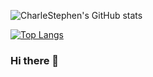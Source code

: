 ![CharleStephen's GitHub stats](https://github-readme-stats.vercel.app/api?username=charlestephen&show_icons=true&theme=tokyonight)

[![Top Langs](https://github-readme-stats.vercel.app/api/top-langs/?username=charlestephen)](https://github.com/anuraghazra/github-readme-stats)

### Hi there 👋

<!--
**charlestephen/charlestephen** is a ✨ _special_ ✨ repository because its `README.md` (this file) appears on your GitHub profile.

Here are some ideas to get you started:

- 🔭 I’m currently working on ...
- 🌱 I’m currently learning home automation, among other things.
- 👯 I’m looking to collaborate on ...
- 🤔 I’m looking for help with ...
- 💬 Ask me about ...
- 📫 How to reach me: email is best
- 😄 Pronouns: he/him/him
- ⚡ Fun fact: ...
-->

